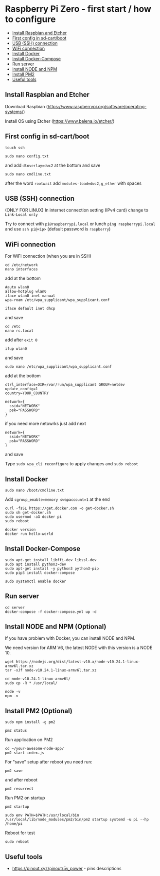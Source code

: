 # Raspberry Pi Zero - first start / how to configure

* [Install Raspbian and Etcher](#install-raspbian-and-etcher)
* [First config in sd-cart/boot](#first-config-in-sd-cartboot)
* [USB (SSH) connection](#usb-ssh-connection)
* [WiFi connection](#wifi-connection)
* [Install Docker](#install-docker)
* [Install Docker-Compose](#install-docker-compose)
* [Run server](#run-server)
* [Install NODE and NPM](#install-node-and-npm-optional)
* [Install PM2](#install-pm2-optional)
* [Useful tools](#useful-tools)

## Install Raspbian and Etcher

Download Raspbian (https://www.raspberrypi.org/software/operating-systems/)

Install OS using Etcher (https://www.balena.io/etcher/)

## First config in sd-cart/boot

```ssh
touch ssh
```

```ssh
sudo nano config.txt
```

and add `dtoverlay=dwc2` at the bottom and save

```ssh
sudo nano cmdline.txt
```

after the word `rootwait` add `modules-load=dwc2,g_ether` with spaces

## USB (SSH) connection

(ONLY FOR LINUX) In internet connection setting (IPv4 card) change to `Link-Local only`

Try to connect with `pi@raspberrypi.local` or lunch `ping raspberrypi.local` and use `ssh pi@<ip>` (default password is `raspberry`)

## WiFi connection

For WiFi connection (when you are in SSH)

```ssh
cd /etc/network
nano interfaces
```

add at the bottom

```ssh
#auto wlan0
allow-hotplug wlan0
iface wlan0 inet manual
wpa-roam /etc/wpa_supplicant/wpa_supplicant.conf

iface default inet dhcp
```

and save

```ssh
cd /etc
nano rc.local
```

add after `exit 0`

```ssh
i‍‍fup wlan0
```

and save

```ssh
sudo nano /etc/wpa_supplicant/wpa_supplicant.conf
```

add at the bottom

```ssh
ctrl_interface=DIR=/var/run/wpa_supplicant GROUP=netdev
update_config=1
country=YOUR_COUNTRY

network={
  ssid="NETWORK"
  psk="PASSWORD"
}
```

if you need more netowrks just add next

```ssh
network={
  ssid="NETWORK"
  psk="PASSWORD"
}
```

and save

Type `sudo wpa_cli reconfigure` to apply changes and `sudo reboot`

## Install Docker

```ssh
sudo nano /boot/cmdline.txt
```

Add `cgroup_enable=memory swapaccount=1` at the end

```ssh
curl -fsSL https://get.docker.com -o get-docker.sh
sudo sh get-docker.sh
sudo usermod -aG docker pi
sudo reboot
```

```ssh
docker version
docker run hello-world
```

## Install Docker-Compose

```ssh
sudo apt-get install libffi-dev libssl-dev
sudo apt install python3-dev
sudo apt-get install -y python3 python3-pip
sudo pip3 install docker-compose
```

```ssh
sudo systemctl enable docker
```

## Run server

```ssh
cd server
docker-compose -f docker-compose.yml up -d
```

## Install NODE and NPM (Optional)

If you have problem with Docker, you can install NODE and NPM.

We need version for ARM V6, the latest NODE with this version is a NODE 10.

```ssh
wget https://nodejs.org/dist/latest-v10.x/node-v10.24.1-linux-armv6l.tar.xz
tar -xJf node-v10.24.1-linux-armv6l.tar.xz
```

```ssh
cd node-v10.24.1-linux-armv6l/
sudo cp -R * /usr/local/
```

```ssh
node -v
npm -v
```

## Install PM2 (Optional)

```ssh
sudo npm install -g pm2
```

```ssh
pm2 status
```

Run application on PM2

```ssh
cd ~/your-awesome-node-app/
pm2 start index.js
```

For "save" setup after reboot you need run:

```ssh
pm2 save
```

and after reboot

```ssh
pm2 resurrect
```

Run PM2 on startup

```ssh
pm2 startup
```

```ssh
sudo env PATH=$PATH:/usr/local/bin /usr/local/lib/node_modules/pm2/bin/pm2 startup systemd -u pi --hp /home/pi
```

Reboot for test

```ssh
sudo reboot
```

## Useful tools

- https://pinout.xyz/pinout/5v_power - pins descriptions
